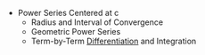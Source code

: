 * Power Series Centered at c
  * Radius and Interval of Convergence
  * Geometric Power Series
  * Term-by-Term [Differentiation](https://else.fcim.utm.md/mod/resource/view.php?id=26964 "Differentiation") and Integration
